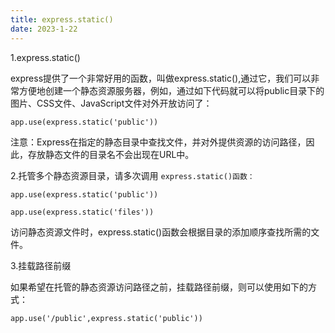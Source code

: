 ```yaml
---
title: express.static()
date: 2023-1-22
---
```

1.express.static()

express提供了一个非常好用的函数，叫做express.static(),通过它，我们可以非常方便地创建一个静态资源服务器，例如，通过如下代码就可以将public目录下的图片、CSS文件、JavaScript文件对外开放访问了：

`app.use(express.static('public'))`

注意：Express在指定的静态目录中查找文件，并对外提供资源的访问路径，因此，存放静态文件的目录名不会出现在URL中。

2.托管多个静态资源目录，请多次调用 `express.static()函数：`

`app.use(express.static('public'))`

`app.use(express.static('files'))`

访问静态资源文件时，express.static()函数会根据目录的添加顺序查找所需的文件。

3.挂载路径前缀

如果希望在托管的静态资源访问路径之前，挂载路径前缀，则可以使用如下的方式：

`app.use('/public',express.static('public'))`
